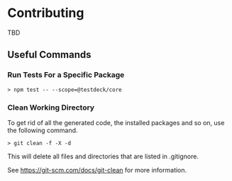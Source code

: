 # Contributing

TBD

## Useful Commands

### Run Tests For a Specific Package

```
> npm test -- --scope=@testdeck/core
```

### Clean Working Directory

To get rid of all the generated code, the installed packages and so on,
use the following command.

```
> git clean -f -X -d
```

This will delete all files and directories that are listed in .gitignore.

See https://git-scm.com/docs/git-clean for more information.